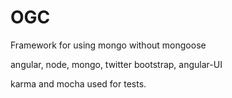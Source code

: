 OGC
===

Framework for using mongo without mongoose

angular, node, mongo, twitter bootstrap, angular-UI

karma and mocha used for tests.
